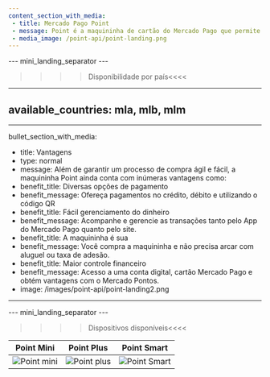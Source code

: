 ```yaml
---
content_section_with_media: 
 - title: Mercado Pago Point
 - message: Point é a maquininha de cartão do Mercado Pago que permite aos compradores realizarem pagamentos presenciais de maneira rápida e segura utilizando cartões de crédito ou débito. Além disso, utilizando Point é possível oferecer parcelamento com ou sem juros, além de todos os benefícios que o Mercado Pago disponibiliza.
 - media_image: /point-api/point-landing.png
---
```


--- mini_landing_separator ---

>>>> Disponibilidade por país<<<<
---
available_countries: mla, mlb, mlm
---
---
bullet_section_with_media: 
 - title: Vantagens
 - type: normal
 - message: Além de garantir um processo de compra ágil e fácil, a maquininha Point ainda conta com inúmeras vantagens como:
 - benefit_title: Diversas opções de pagamento
 - benefit_message: Ofereça pagamentos no crédito, débito e utilizando o código QR
 - benefit_title: Fácil gerenciamento do dinheiro
 - benefit_message: Acompanhe e gerencie as transações tanto pelo App do Mercado Pago quanto pelo site.
 - benefit_title: A maquininha é sua
 - benefit_message: Você compra a maquininha e não precisa arcar com aluguel ou taxa de adesão.
 - benefit_title: Maior controle financeiro
 - benefit_message: Acesso a uma conta digital, cartão Mercado Pago e obtém vantagens com o Mercado Pontos.
 - image: /images/point-api/point-landing2.png
---

--- mini_landing_separator ---

>>>> Dispositivos disponíveis<<<<

| Point Mini | Point Plus | Point Smart |
| --- | --- | --- |
| ![Point mini](/point-api/point-mini.png) | ![Point plus](/point-api/point-plus.png) | ![Point Smart](devsite-docs/images/point-api/point-smart.png) |